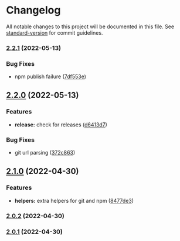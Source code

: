 # Changelog

All notable changes to this project will be documented in this file. See [standard-version](https://github.com/conventional-changelog/standard-version) for commit guidelines.

### [2.2.1](https://github.com/lexedwards/release-cli/compare/v2.2.0...v2.2.1) (2022-05-13)


### Bug Fixes

* npm publish failure ([7df553e](https://github.com/lexedwards/release-cli/commit/7df553e332f648941525acbecd4e47d93982edae))

## [2.2.0](https://github.com/lexedwards/release-cli/compare/v2.1.0...v2.2.0) (2022-05-13)


### Features

* **release:** check for releases ([d6413d7](https://github.com/lexedwards/release-cli/commit/d6413d75c43273e6edf2d0a5c12aeac964db1d54))


### Bug Fixes

* git url parsing ([372c863](https://github.com/lexedwards/release-cli/commit/372c86349e1fac65484a1d079847db22f7843484))

## [2.1.0](https://github.com/lexedwards/release-cli/compare/v2.0.2...v2.1.0) (2022-04-30)


### Features

* **helpers:** extra helpers for git and npm ([8477de3](https://github.com/lexedwards/release-cli/commit/8477de3330b8b0b3cd67b48868f604a743b8f12a))

### [2.0.2](https://github.com/lexedwards/release-cli/compare/v2.0.1...v2.0.2) (2022-04-30)

### [2.0.1](https://github.com/lexedwards/release-cli/compare/v2.0.0...v2.0.1) (2022-04-30)
